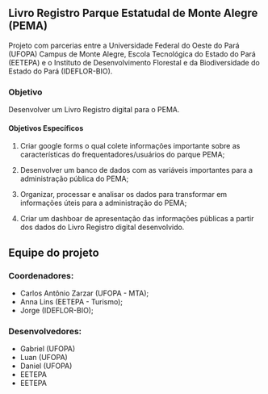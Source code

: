 
<!-- README.md is generated from README.Rmd. Please edit that file -->
<!-- badges: Estilo da linha h1 e h2 start -->
<style>
/* Oculta a linha padrão abaixo do header de primeiro nível (#) */
h1,h2 {
    border-bottom: none !important;
}
&#10;/* Adiciona espaço (margem superior) entre o título do cabeçalho e a linha */
h1::after {
    content: "";
    display: block;
    border-bottom: 2px solid #333; /* Cor cinza escuro (#333) */
    margin-top: 20px; /* Ajuste a margem superior desejada aqui */
}
&#10;/* Estilo para a linha abaixo dos headers de segundo nível */
h2::after {
    content: "";
    display: block;
    border-bottom: 1px solid #333; /* Cor cinza escuro (#333) */
    margin-bottom: 10px; /* Espaçamento abaixo da linha */
    margin-top: 20px;
}
&#10;</style>
<!-- badges: Estilo da linha h1 e h2 end -->
<!-- <hr style="border: 1px solid #333;"> -->

## Livro Registro Parque Estatudal de Monte Alegre (PEMA)

Projeto com parcerias entre a Universidade Federal do Oeste do Pará
(UFOPA) Campus de Monte Alegre, Escola Tecnológica do Estado do Pará
(EETEPA) e o Instituto de Desenvolvimento Florestal e da Biodiversidade
do Estado do Pará (IDEFLOR-BIO).

### Objetivo

Desenvolver um Livro Registro digital para o PEMA.

#### Objetivos Específicos

1.  Criar google forms o qual colete informações importante sobre as
    características do frequentadores/usuários do parque PEMA;

2.  Desenvolver um banco de dados com as variáveis importantes para a
    administração pública do PEMA;

3.  Organizar, processar e analisar os dados para transformar em
    informações úteis para a administração do PEMA;

4.  Criar um dashboar de apresentação das informações públicas a partir
    dos dados do Livro Registro digital desenvolvido.

## Equipe do projeto

### Coordenadores:

- Carlos Antônio Zarzar (UFOPA - MTA);
- Anna Lins (EETEPA - Turismo);
- Jorge (IDEFLOR-BIO);

### Desenvolvedores:

- Gabriel (UFOPA)
- Luan (UFOPA)
- Daniel (UFOPA)
- EETEPA
- EETEPA
